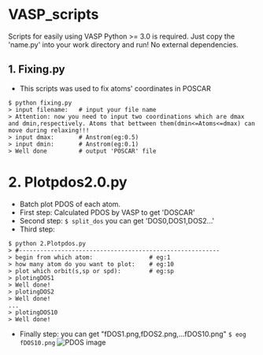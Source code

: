 # VASP_scripts
Scripts for easily using VASP
Python >= 3.0 is required. Just copy the 'name.py' into your work directory and run! No external dependencies.
## 1. Fixing.py
- This scripts was used to fix atoms' coordinates in POSCAR

```
$ python fixing.py
> input filename:   # input your file name
> Attention: now you need to input two coordinations which are dmax and dmin,respectively. Atoms that bettween them(dmin<=Atoms<=dmax) can move during relaxing!!!
> input dmax:		# Anstrom(eg:0.5)
> input dmin:		# Anstrom(eg:0.1)
> Well done			# output 'POSCAR' file
```

# 2. Plotpdos2.0.py 
- Batch plot PDOS of each atom.
- First step:
Calculated PDOS by VASP to get 'DOSCAR'
- Second step:
`$ split_dos`
you can get 'DOS0,DOS1,DOS2...'
- Third step:
```
$ python 2.Plotpdos.py
> #---------------------------------------------------------
> begin from which atom:                # eg:1
> how many atom do you want to plot:    # eg:10
> plot which orbit(s,sp or spd):        # eg:sp
> plotingDOS1
> Well done!
> plotingDOS2
> Well done!
...
> plotingDOS10
> Well done!
```
- Finally step:
you can get "fDOS1.png,fDOS2.png,...fDOS10.png"
`$ eog fDOS10.png`
![PDOS image](https://github.com/mnTusi/VASP_scripts/blob/master/image.png)
